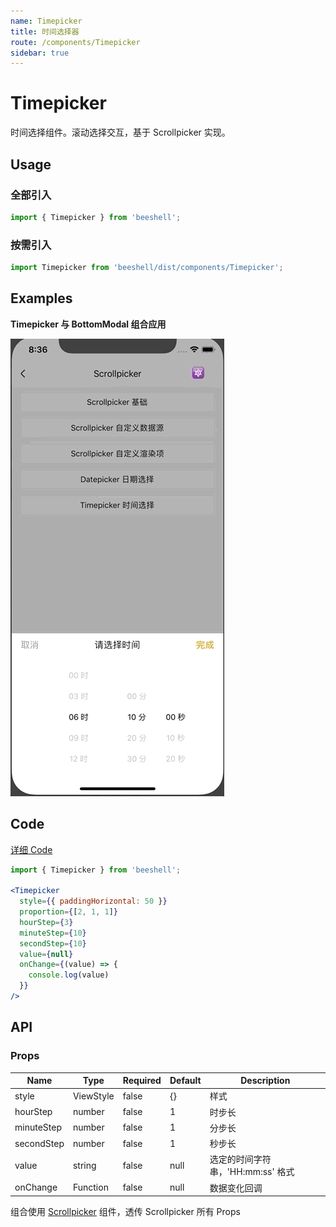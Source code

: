 ```yaml
---
name: Timepicker
title: 时间选择器
route: /components/Timepicker
sidebar: true
---
```



# Timepicker

时间选择组件。滚动选择交互，基于 Scrollpicker 实现。

## Usage

### 全部引入
```js
import { Timepicker } from 'beeshell';
```
### 按需引入

```js
import Timepicker from 'beeshell/dist/components/Timepicker';
```

## Examples
**Timepicker 与 BottomModal 组合应用**

![image](../images/Timepicker/1.gif)

## Code
[详细 Code](https://github.com/Meituan-Dianping/beeshell/tree/master/examples/Timepicker/index.tsx)

```jsx
import { Timepicker } from 'beeshell';

<Timepicker
  style={{ paddingHorizontal: 50 }}
  proportion={[2, 1, 1]}
  hourStep={3}
  minuteStep={10}
  secondStep={10}
  value={null}
  onChange={(value) => {
    console.log(value)
  }}
/>
```

## API

### Props

| Name | Type | Required | Default | Description |
| ---- | ---- | ---- | ---- | ---- |
| style | ViewStyle | false | {} | 样式 |
| hourStep | number | false | 1 | 时步长 |
| minuteStep | number | false | 1 | 分步长 |
| secondStep | number | false | 1 | 秒步长 |
| value | string | false | null | 选定的时间字符串，'HH:mm:ss' 格式 |
| onChange | Function | false | null | 数据变化回调|

组合使用 [Scrollpicker](./Scrollpicker.md) 组件，透传 Scrollpicker 所有 Props
